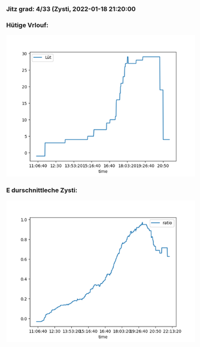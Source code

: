 ### Jitz grad: 4/33 (Zysti, 2022-01-18 21:20:00

### Hütige Vrlouf:
![Graph](Today.png)

### E durschnittleche Zysti:
![Graph](Zysti.png)